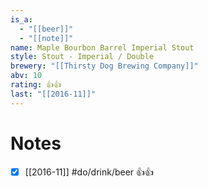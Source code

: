 ```yaml
---
is_a:
  - "[[beer]]"
  - "[[note]]"
name: Maple Bourbon Barrel Imperial Stout
style: Stout - Imperial / Double
brewery: "[[Thirsty Dog Brewing Company]]"
abv: 10
rating: 👍👍
last: "[[2016-11]]"
---
```

# Notes
- [x] [[2016-11]] #do/drink/beer 👍👍
